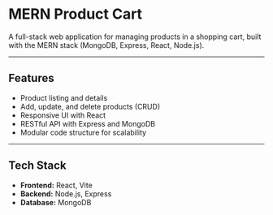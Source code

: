 # MERN Product Cart

A full-stack web application for managing products in a shopping cart, built with the MERN stack (MongoDB, Express, React, Node.js).

---

## Features
- Product listing and details
- Add, update, and delete products (CRUD)
- Responsive UI with React
- RESTful API with Express and MongoDB
- Modular code structure for scalability

---

## Tech Stack
- **Frontend:** React, Vite
- **Backend:** Node.js, Express
- **Database:** MongoDB


